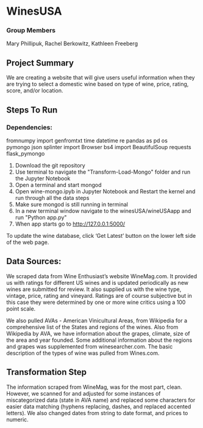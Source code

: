 # WinesUSA

### Group Members
Mary Phillipuk, Rachel Berkowitz, Kathleen Freeberg

## Project Summary



We are creating a website that will give users useful information when they are trying to select a domestic wine based on type of wine, price, rating, score, and/or location.

## Steps To Run 

### Dependencies:
  fromnumpy import genfromtxt
  time
  datetime 
  re
  pandas as pd 
  os  
  pymongo
  json
  splinter import Browser
  bs4 import BeautifulSoup
  requests
  flask_pymongo


1.	Download the git repository
2.	Use terminal to navigate the "Transform-Load-Mongo" folder and run the Jupyter Notebook
3.	Open a terminal and start mongod
4.	Open wine-mongo.ipyb in Jupyter Notebook and Restart the kernel and run through all the data steps
4.	Make sure mongod is still running in terminal
5.	In a new terminal window navigate to the winesUSA/wineUSAapp and run "Python app.py"
6.	When app starts go to http://127.0.0.1:5000/

To update the wine database, click ‘Get Latest’ button on the lower left side of the web page.

## Data Sources:

We scraped data from Wine Enthusiast’s website WineMag.com.  It provided us with ratings for different US wines and is updated periodically as new wines are submitted for review.  It also supplied us with the wine type, vintage, price, rating and vineyard. Ratings are of course subjective but in this case they were determined by one or more wine critics using a 100 point scale. 

We also pulled AVAs - American Vinicultural Areas, from Wikipedia for a comprehensive list of the States and regions of the wines. Also from Wikipedia by AVA, we have information about the grapes, climate, size of the area and year founded. Some additional information about the regions and grapes was supplemented from winesearcher.com. The basic description of the types of wine was pulled from Wines.com. 

## Transformation Step

The information scraped from WineMag, was for the most part, clean.  However, we scanned for and adjusted for some instances of miscategorized data (state in AVA name) and replaced some characters for easier data matching (hyphens replacing, dashes, and replaced accented letters). We also changed dates from string to date format, and prices to numeric.


